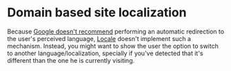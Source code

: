 # Domain based site localization

Because [Google doesn't recommend](https://support.google.com/webmasters/answer/182192) performing an automatic redirection to the user's perceived language, [Locale](../../reference/core-modules/locale/) doesn't implement such a mechanism. Instead, you might want to show the user the option to switch to another language/localization, specially if you've detected that it's different than the one he is currently visiting.

